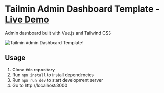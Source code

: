 # Tailmin Admin Dashboard Template - [Live Demo](https://tailmin.vercel.app/)
Admin dashboard built with Vue.js and Tailwind CSS

![Tailmin Admin Dashboard Template!](https://user-images.githubusercontent.com/2015833/130907375-07bfddc9-5886-4522-b32a-5e1757eeb6b4.png)

## Usage
1. Clone this repository
2. Run `npm install` to install dependencies
3. Run `npm run dev` to start development server
4. Go to http://localhost:3000
